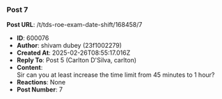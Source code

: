 ### Post 7
**Post URL**: /t/tds-roe-exam-date-shift/168458/7
- **ID**: 600076
- **Author**: shivam dubey (23f1002279)
- **Created At**: 2025-02-26T08:55:17.016Z
- **Reply To**: Post 5 (Carlton D'Silva, carlton)
- **Content**:  
  Sir can you at least increase the time limit from 45 minutes to 1 hour?
- **Reactions**: None
- **Post Number**: 7

